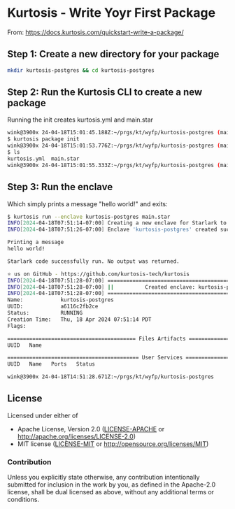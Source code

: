 # Kurtosis - Write Yoyr First Package

From: https://docs.kurtosis.com/quickstart-write-a-package/

## Step 1: Create a new directory for your package

```bash
mkdir kurtosis-postgres && cd kurtosis-postgres
```

## Step 2: Run the Kurtosis CLI to create a new package

Running the init creates kurtosis.yml and main.star
```bash
wink@3900x 24-04-18T15:01:45.188Z:~/prgs/kt/wyfp/kurtosis-postgres (main)
$ kurtosis package init 
wink@3900x 24-04-18T15:01:53.776Z:~/prgs/kt/wyfp/kurtosis-postgres (main)
$ ls
kurtosis.yml  main.star
wink@3900x 24-04-18T15:01:55.333Z:~/prgs/kt/wyfp/kurtosis-postgres (main)
```

## Step 3: Run the enclave

Which simply prints a message "hello world!" and exits:
```bash
$ kurtosis run --enclave kurtosis-postgres main.star 
INFO[2024-04-18T07:51:14-07:00] Creating a new enclave for Starlark to run inside... 
INFO[2024-04-18T07:51:26-07:00] Enclave 'kurtosis-postgres' created successfully 

Printing a message
hello world!

Starlark code successfully run. No output was returned.

⭐ us on GitHub - https://github.com/kurtosis-tech/kurtosis
INFO[2024-04-18T07:51:28-07:00] ========================================================== 
INFO[2024-04-18T07:51:28-07:00] ||          Created enclave: kurtosis-postgres          || 
INFO[2024-04-18T07:51:28-07:00] ========================================================== 
Name:            kurtosis-postgres
UUID:            a6116c2fb2ce
Status:          RUNNING
Creation Time:   Thu, 18 Apr 2024 07:51:14 PDT
Flags:           

========================================= Files Artifacts =========================================
UUID   Name

========================================== User Services ==========================================
UUID   Name   Ports   Status

wink@3900x 24-04-18T14:51:28.671Z:~/prgs/kt/wyfp/kurtosis-postgres
```

## License

Licensed under either of

- Apache License, Version 2.0 ([LICENSE-APACHE](LICENSE-APACHE) or http://apache.org/licenses/LICENSE-2.0)
- MIT license ([LICENSE-MIT](LICENSE-MIT) or http://opensource.org/licenses/MIT)

### Contribution

Unless you explicitly state otherwise, any contribution intentionally submitted
for inclusion in the work by you, as defined in the Apache-2.0 license, shall
be dual licensed as above, without any additional terms or conditions.
